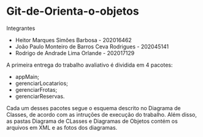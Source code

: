 # Git-de-Orienta-o-objetos

Integrantes
 - Heitor Marques Simões Barbosa - 202016462
 - João Paulo Monteiro de Barros Ceva Rodrigues - 202045141
 - Rodrigo de Andrade Lima Orlande - 202017129
 

A primeira entrega do trabalho avaliativo é dividida em 4 pacotes:

- appMain;
- gerenciarLocatarios;
- gerenciarFrotas;
- gerenciarReservas.

Cada um desses pacotes segue o esquema descrito no Diagrama de Classes, de acordo com as intruções de execução do trabalho.
Além disso, as pastas Diagrama de CLasses e Diagramas de Objetos contém os arquivos em XML e as fotos dos diagramas.
